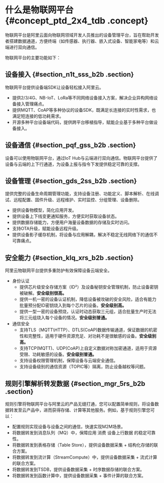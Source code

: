 # 什么是物联网平台 {#concept_ptd_2x4_tdb .concept}

物联网平台是阿里云面向物联网领域开发人员推出的设备管理平台，旨在帮助开发者搭建数据通道，方便终端（如传感器、执行器、嵌入式设备、智能家电等）和云端进行双向通信。

物联网平台的主要功能如下：

## 设备接入 {#section_n1t_sss_b2b .section}

物联网平台提供设备端SDK让设备轻松接入阿里云。

-   提供2/3/4G、NB-IoT、LoRa等不同网络设备接入方案，解决企业异构网络设备接入管理痛点。
-   提供MQTT、CoAP等多种协议的设备SDK，既满足长连接的实时性需求，也满足短连接的低功耗需求。
-   开源多种平台设备端代码，提供跨平台移植指导，赋能企业基于多种平台做设备接入。

## 设备通信 {#section_pqf_gss_b2b .section}

设备可以使用物联网平台，通过IoT Hub与云端进行双向通信。物联网平台提供了设备与云端的上下行通道，为设备上报与指令下发提供稳定可靠的支撑。

## 设备管理 {#section_gds_2ss_b2b .section}

提供完整的设备生命周期管理功能，支持设备注册、功能定义、脚本解析、在线调试、远程配置、固件升级、远程维护、实时监控、分组管理、设备删除。

-   提供设备物模型，简化应用开发。
-   提供设备上下线变更通知服务，方便实时获取设备状态。
-   提供数据存储能力，方便用户海量设备数据的存储及实时访问。
-   支持OTA升级，赋能设备远程升级。
-   提供设备影子缓存机制，将设备与应用解耦，解决不稳定无线网络下的通信不可靠痛点。

## 安全能力 {#section_klq_xrs_b2b .section}

阿里云物联网平台提供多重防护有效保障设备云端安全。

-   身份认证
    -   提供芯片级安全存储方案（ID²）及设备秘钥安全管理机制，防止设备密钥被破解。**安全级别很高。**
    -   提供一机一密的设备认证机制，降低设备被攻破的安全风险，适合有能力批量预分配ID密钥烧入到每个芯片的设备。**安全级别高。**
    -   提供一型一密的设备预烧，认证时动态获取三元组，适合批量生产时无法将三元组烧入每个设备的情况。**安全级别普通。**
-   通信安全
    -   支持TLS（MQTT\\HTTP）、DTLS\(CoAP\)数据传输通道，保证数据的机密性和完整性，适用于硬件资源充足、对功耗不是很敏感的设备。**安全级别高。**
    -   支持TCP\(MQTT\)、UDP\(CoAP\)上自定义数据对称加密通道，适用于资源受限、功耗敏感的设备。**安全级别普通。**
    -   支持设备权限管理机制，保障设备与云端安全通信。
    -   支持设备级别的通信资源（TOPIC等）隔离，防止设备越权等问题。

## 规则引擎解析转发数据 {#section_mgr_5rs_b2b .section}

规则引擎将物联网平台与阿里云的产品无缝打通，您可以配置简单规则，将设备数据转发至云产品中，进而获得存储、计算等其他服务。例如，基于规则引擎您可以：

-   配置规则实现设备与设备之间的通信，快速实现M2M场景。
-   将数据转发到消息队列（MQ）中，保障应用 消费 设备上行数据 的稳定可靠性。
-   将数据转发到表格存储（Table Store），提供设备数据采集 + 结构化存储的联合方案。
-   将数据转发到流计算（StreamCompute）中，提供设备数据采集 + 流式计算的联合方案。
-   将数据转发到TSDB，提供设备数据采集 + 时序数据存储的联合方案。
-   将数据转发到函数计算中，提供设备数据采集 + 事件计算的联合方案。

